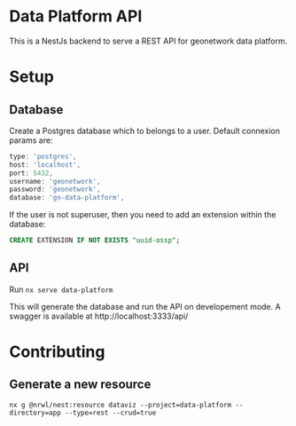 # Data Platform API

This is a NestJs backend to serve a REST API for geonetwork data platform.

# Setup

## Database

Create a Postgres database which to belongs to a user.
Default connexion params are:

```js
type: 'postgres',
host: 'localhost',
port: 5432,
username: 'geonetwork',
password: 'geonetwork',
database: 'gn-data-platform',
```

If the user is not superuser, then you need to add an extension within the database:

```sql
CREATE EXTENSION IF NOT EXISTS "uuid-ossp";
```

## API

Run `nx serve data-platform`

This will generate the database and run the API on developement mode.
A swagger is available at http://localhost:3333/api/

# Contributing

## Generate a new resource

```
nx g @nrwl/nest:resource dataviz --project=data-platform --directory=app --type=rest --crud=true
```
